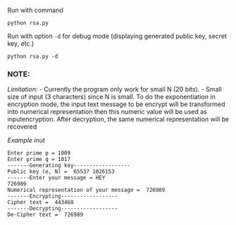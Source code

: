 Run with command
```
python rsa.py
```

Run with option `-d` for debug mode (displaying generated public key, secret key, etc.) 
```
python rsa.py -d
```

### NOTE:
*Limitation*:
    - Currently the program only work for small N (20 bits). 
    - Small size of input (3 characters) since N is small.
To do the exponentiation in encryption mode, the input text message to be encrypt will be transformed into numerical representation then this numeric value will be used as inputencryption. 
After decryption, the same numerical representation will be recovered

*Example inut*
```
Enter prime p = 1009
Enter prime q = 1017
-------Generating key------------------
Public key (e, N) =  65537 1026153
-------Enter your message = HEY
726989
Numerical representation of your message =  726989
-------Encrypting------------------
Cipher text =  443468
-------Decrypting------------------
De-Cipher text =  726989
```
